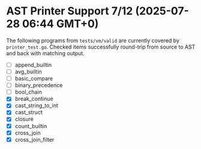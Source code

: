 # AST Printer Support 7/12 (2025-07-28 06:44 GMT+0)

The following programs from `tests/vm/valid` are currently covered by
`printer_test.go`. Checked items successfully round-trip from source to
AST and back with matching output.

- [ ] append_builtin
- [ ] avg_builtin
- [ ] basic_compare
- [ ] binary_precedence
- [ ] bool_chain
- [x] break_continue
- [x] cast_string_to_int
- [x] cast_struct
- [x] closure
- [x] count_builtin
- [x] cross_join
- [x] cross_join_filter

